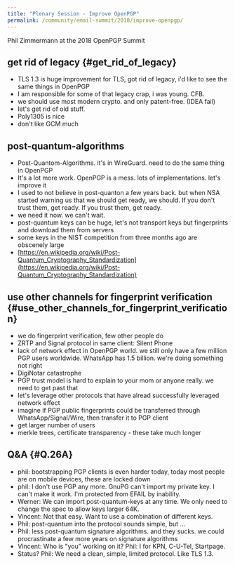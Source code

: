 ```yaml
---
title: "Plenary Session - Improve OpenPGP"
permalink: /community/email-summit/2018/improve-openpgp/
---
```


Phil Zimmermann at the 2018 OpenPGP Summit

## get rid of legacy {#get_rid_of_legacy}

-   TLS 1.3 is huge improvement for TLS, got rid of legacy, i'd like to
    see the same things in OpenPGP
-   I am responsible for some of that legacy crap, i was young. CFB.
-   we should use most modern crypto. and only patent-free.
    (IDEA fail)
-   let's get rid of old stuff.
-   Poly1305 is nice
-   don't like GCM much

## post-quantum-algorithms

-   Post-Quantom-Algorithms. it's in
    WireGuard. need to do the same thing in
    OpenPGP
-   It's a lot more work. OpenPGP is a mess.
    lots of implementations. let's improve it
-   I used to not believe in post-quanton a few years back. but when NSA
    started warning us that we should get ready, we should. If you
    don't trust them, get ready. If you trust them, get ready.
-   we need it now. we can't wait.
-   post-quantum keys can be huge, let's not transport keys but
    fingerprints and download them from servers
-   some keys in the NIST competition from three
    months ago are obscenely large
-   [https://en.wikipedia.org/wiki/Post-Quantum_Cryptography_Standardization](https://en.wikipedia.org/wiki/Post-Quantum_Cryptography_Standardization)

## use other channels for fingerprint verification {#use_other_channels_for_fingerprint_verification}

-   we do fingerprint verification, few other people do
-   ZRTP and Signal protocol in same client:
    Silent Phone
-   lack of network effect in OpenPGP world.
    we still only have a few million PGP users worldwide.
    WhatsApp has 1.5 billion. we're doing
    something not right
-   DigiNotar catastrophe
-   PGP trust model is hard to explain to your mom or anyone really. we
    need to get past that
-   let's leverage other protocols that have alread successfully
    leveraged network effect
-   imagine if PGP public fingerprints could be transferred through
    WhatsApp/Signal/Wire, then transfer it to
    PGP client
-   get larger number of users
-   merkle trees, certificate transparency - these take much longer

## Q&A {#Q.26A}

-   phil: bootstrapping PGP clients is even harder today, today most
    people are on mobile devices, these are locked down
-   phil: I don't use PGP any more. GnuPG can't import my
    private key. I can't make it work. I'm protected from
    EFAIL by inability.
-   Werner: We can import post-quantum-keys at any time. We only need to
    change the spec to allow keys larger 64K.
-   Vincent: Not that easy. Want to use a combination of different keys.
-   Phil: post-quantum into the protocol sounds simple, but ...
-   Phil: less post-quantum signature algorithms. and they sucks. we
    could procrastinate a few more years on signature algorithms
-   Vincent: Who is "you" working on it? Phil: I for KPN,
    C-U-Tel, Startpage.
-   Status? Phil: We need a clean, simple, limited protocol. Like TLS
    1.3.
